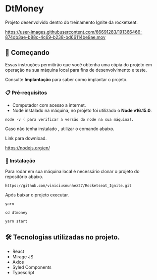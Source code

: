 # DtMoney

Projeto desenvolvido dentro do treinamento  Ignite da rocketseat.




https://user-images.githubusercontent.com/66691283/191366466-874db3ae-b88c-4c69-b238-bd66114be9ae.mov






## 🚀 Começando

Essas instruções permitirão que você obtenha uma cópia do projeto em operação na sua máquina local para fins de desenvolvimento e teste.

Consulte **Implantação** para saber como implantar o projeto.

### 📋 Pré-requisitos

* Computador com acesso a internet.
* Node instalado na máquina, no projeto foi utilizado o <b>Node v16.15.0</b>.

```
node -v ( para verificar a versão do node na sua máquina).
```
Caso não tenha instalado , utilizar o comando abaixo.

Link para download.

https://nodejs.org/en/


### 🔧 Instalação

Para rodar em sua máquina local é necessário clonar o projeto do repositório abaixo. 

```
https://github.com/viniciusnunhez27/Rocketseat_Ignite.git
```
Após baixar o projeto executar. 

```
yarn 

cd dtmoney

yarn start
````



## 🛠️ Tecnologias utilizadas no projeto.

* React
* Mirage JS
* Axios
* Syled Components
* Typescript



